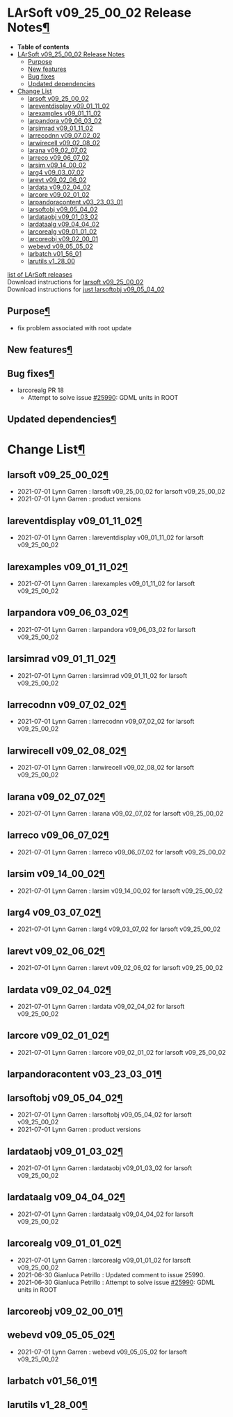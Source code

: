 LArSoft v09\_25\_00\_02 Release Notes[¶](#LArSoft-v09_25_00_02-Release-Notes)
=============================================================================

-   **Table of contents**
-   [LArSoft v09\_25\_00\_02 Release Notes](#LArSoft-v09_25_00_02-Release-Notes)
    -   [Purpose](#Purpose)
    -   [New features](#New-features)
    -   [Bug fixes](#Bug-fixes)
    -   [Updated dependencies](#Updated-dependencies)
-   [Change List](#Change-List)
    -   [larsoft v09\_25\_00\_02](#larsoft-v09_25_00_02)
    -   [lareventdisplay v09\_01\_11\_02](#lareventdisplay-v09_01_11_02)
    -   [larexamples v09\_01\_11\_02](#larexamples-v09_01_11_02)
    -   [larpandora v09\_06\_03\_02](#larpandora-v09_06_03_02)
    -   [larsimrad v09\_01\_11\_02](#larsimrad-v09_01_11_02)
    -   [larrecodnn v09\_07\_02\_02](#larrecodnn-v09_07_02_02)
    -   [larwirecell v09\_02\_08\_02](#larwirecell-v09_02_08_02)
    -   [larana v09\_02\_07\_02](#larana-v09_02_07_02)
    -   [larreco v09\_06\_07\_02](#larreco-v09_06_07_02)
    -   [larsim v09\_14\_00\_02](#larsim-v09_14_00_02)
    -   [larg4 v09\_03\_07\_02](#larg4-v09_03_07_02)
    -   [larevt v09\_02\_06\_02](#larevt-v09_02_06_02)
    -   [lardata v09\_02\_04\_02](#lardata-v09_02_04_02)
    -   [larcore v09\_02\_01\_02](#larcore-v09_02_01_02)
    -   [larpandoracontent v03\_23\_03\_01](#larpandoracontent-v03_23_03_01)
    -   [larsoftobj v09\_05\_04\_02](#larsoftobj-v09_05_04_02)
    -   [lardataobj v09\_01\_03\_02](#lardataobj-v09_01_03_02)
    -   [lardataalg v09\_04\_04\_02](#lardataalg-v09_04_04_02)
    -   [larcorealg v09\_01\_01\_02](#larcorealg-v09_01_01_02)
    -   [larcoreobj v09\_02\_00\_01](#larcoreobj-v09_02_00_01)
    -   [webevd v09\_05\_05\_02](#webevd-v09_05_05_02)
    -   [larbatch v01\_56\_01](#larbatch-v01_56_01)
    -   [larutils v1\_28\_00](#larutils-v1_28_00)

[list of LArSoft releases](LArSoft_release_list)\
Download instructions for [larsoft v09\_25\_00\_02](http://scisoft.fnal.gov/scisoft/bundles/larsoft/v09_25_00_02/larsoft-v09_25_00_02.html)\
Download instructions for [just larsoftobj v09\_05\_04\_02](http://scisoft.fnal.gov/scisoft/bundles/larsoftobj/v09_05_04_02/larsoftobj-v09_05_04_02.html)


Purpose[¶](#Purpose)
--------------------

-   fix problem associated with root update


New features[¶](#New-features)
------------------------------


Bug fixes[¶](#Bug-fixes)
------------------------

-   larcorealg PR 18
    -   Attempt to solve issue [\#25990](/redmine/issues/25990 "Bug: problems with experiment unit tests when using root v6_22_08b (Closed)"): GDML units in ROOT


Updated dependencies[¶](#Updated-dependencies)
----------------------------------------------


Change List[¶](#Change-List)
============================


larsoft v09\_25\_00\_02[¶](#larsoft-v09_25_00_02)
-------------------------------------------------

-   2021-07-01 Lynn Garren : larsoft v09\_25\_00\_02 for larsoft v09\_25\_00\_02
-   2021-07-01 Lynn Garren : product versions


lareventdisplay v09\_01\_11\_02[¶](#lareventdisplay-v09_01_11_02)
-----------------------------------------------------------------

-   2021-07-01 Lynn Garren : lareventdisplay v09\_01\_11\_02 for larsoft v09\_25\_00\_02


larexamples v09\_01\_11\_02[¶](#larexamples-v09_01_11_02)
---------------------------------------------------------

-   2021-07-01 Lynn Garren : larexamples v09\_01\_11\_02 for larsoft v09\_25\_00\_02


larpandora v09\_06\_03\_02[¶](#larpandora-v09_06_03_02)
-------------------------------------------------------

-   2021-07-01 Lynn Garren : larpandora v09\_06\_03\_02 for larsoft v09\_25\_00\_02


larsimrad v09\_01\_11\_02[¶](#larsimrad-v09_01_11_02)
-----------------------------------------------------

-   2021-07-01 Lynn Garren : larsimrad v09\_01\_11\_02 for larsoft v09\_25\_00\_02


larrecodnn v09\_07\_02\_02[¶](#larrecodnn-v09_07_02_02)
-------------------------------------------------------

-   2021-07-01 Lynn Garren : larrecodnn v09\_07\_02\_02 for larsoft v09\_25\_00\_02


larwirecell v09\_02\_08\_02[¶](#larwirecell-v09_02_08_02)
---------------------------------------------------------

-   2021-07-01 Lynn Garren : larwirecell v09\_02\_08\_02 for larsoft v09\_25\_00\_02


larana v09\_02\_07\_02[¶](#larana-v09_02_07_02)
-----------------------------------------------

-   2021-07-01 Lynn Garren : larana v09\_02\_07\_02 for larsoft v09\_25\_00\_02


larreco v09\_06\_07\_02[¶](#larreco-v09_06_07_02)
-------------------------------------------------

-   2021-07-01 Lynn Garren : larreco v09\_06\_07\_02 for larsoft v09\_25\_00\_02


larsim v09\_14\_00\_02[¶](#larsim-v09_14_00_02)
-----------------------------------------------

-   2021-07-01 Lynn Garren : larsim v09\_14\_00\_02 for larsoft v09\_25\_00\_02


larg4 v09\_03\_07\_02[¶](#larg4-v09_03_07_02)
---------------------------------------------

-   2021-07-01 Lynn Garren : larg4 v09\_03\_07\_02 for larsoft v09\_25\_00\_02


larevt v09\_02\_06\_02[¶](#larevt-v09_02_06_02)
-----------------------------------------------

-   2021-07-01 Lynn Garren : larevt v09\_02\_06\_02 for larsoft v09\_25\_00\_02


lardata v09\_02\_04\_02[¶](#lardata-v09_02_04_02)
-------------------------------------------------

-   2021-07-01 Lynn Garren : lardata v09\_02\_04\_02 for larsoft v09\_25\_00\_02


larcore v09\_02\_01\_02[¶](#larcore-v09_02_01_02)
-------------------------------------------------

-   2021-07-01 Lynn Garren : larcore v09\_02\_01\_02 for larsoft v09\_25\_00\_02


larpandoracontent v03\_23\_03\_01[¶](#larpandoracontent-v03_23_03_01)
---------------------------------------------------------------------


larsoftobj v09\_05\_04\_02[¶](#larsoftobj-v09_05_04_02)
-------------------------------------------------------

-   2021-07-01 Lynn Garren : larsoftobj v09\_05\_04\_02 for larsoft v09\_25\_00\_02
-   2021-07-01 Lynn Garren : product versions


lardataobj v09\_01\_03\_02[¶](#lardataobj-v09_01_03_02)
-------------------------------------------------------

-   2021-07-01 Lynn Garren : lardataobj v09\_01\_03\_02 for larsoft v09\_25\_00\_02


lardataalg v09\_04\_04\_02[¶](#lardataalg-v09_04_04_02)
-------------------------------------------------------

-   2021-07-01 Lynn Garren : lardataalg v09\_04\_04\_02 for larsoft v09\_25\_00\_02


larcorealg v09\_01\_01\_02[¶](#larcorealg-v09_01_01_02)
-------------------------------------------------------

-   2021-07-01 Lynn Garren : larcorealg v09\_01\_01\_02 for larsoft v09\_25\_00\_02
-   2021-06-30 Gianluca Petrillo : Updated comment to issue 25990.
-   2021-06-30 Gianluca Petrillo : Attempt to solve issue [\#25990](/redmine/issues/25990 "Bug: problems with experiment unit tests when using root v6_22_08b (Closed)"): GDML units in ROOT


larcoreobj v09\_02\_00\_01[¶](#larcoreobj-v09_02_00_01)
-------------------------------------------------------


webevd v09\_05\_05\_02[¶](#webevd-v09_05_05_02)
-----------------------------------------------

-   2021-07-01 Lynn Garren : webevd v09\_05\_05\_02 for larsoft v09\_25\_00\_02


larbatch v01\_56\_01[¶](#larbatch-v01_56_01)
--------------------------------------------


larutils v1\_28\_00[¶](#larutils-v1_28_00)
------------------------------------------
